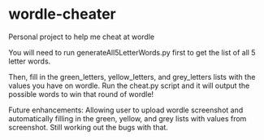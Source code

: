 # wordle-cheater
Personal project to help me cheat at wordle 

You will need to run generateAll5LetterWords.py first to get the list of all 5 letter words.

Then, fill in the green_letters, yellow_letters, and grey_letters lists with the values you have on wordle. Run the cheat.py script and it will output the possible words to win that round of wordle! 

Future enhancements: Allowing user to upload wordle screenshot and automatically filling in the green, yellow, and grey lists with values from screenshot. Still working out the bugs with that. 